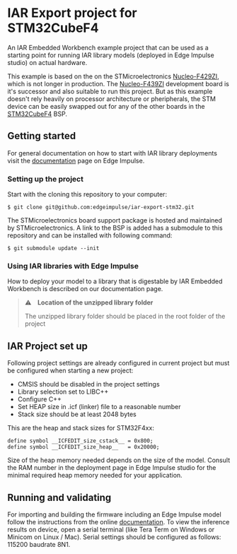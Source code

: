 # IAR Export project for STM32CubeF4

An IAR Embedded Workbench example project that can be used as a starting point for running IAR library models (deployed in Edge Impulse studio) on actual hardware.

This example is based on the on the STMicroelectronics [Nucleo-F429ZI](https://www.st.com/en/evaluation-tools/nucleo-f429zi.html), which is not longer in production. The [Nucleo-F439ZI](https://www.st.com/en/evaluation-tools/nucleo-f439zi.html) development board is it's successor and also suitable to run this project. But as this example doesn't rely heavily on processor architecture or pheripherals, the STM device can be easily swapped out for any of the other boards in the [STM32CubeF4](https://github.com/STMicroelectronics/STM32CubeF4) BSP.

## Getting started

For general documentation on how to start with IAR library deployments visit the [documentation](https://docs.edgeimpulse.com/docs/run-inference/iar-library) page on Edge Impulse.

### Setting up the project

Start with the cloning this repository to your computer:
```
$ git clone git@github.com:edgeimpulse/iar-export-stm32.git
```
The STMicroelectronics board support package is hosted and maintained by STMicroelectronics. A link to the BSP is added has a submodule to this repository and can be installed with following command:
```
$ git submodule update --init
```

### Using IAR libraries with Edge Impulse

How to deploy your model to a library that is digestable by IAR Embedded Workbench is described on our documentation page.

> ⚠️ **Location of the unzipped library folder**
>
> The unzipped library folder should be placed in the root folder of the project

## IAR Project set up

Following project settings are already configured in current project but must be configured when starting a new project:

- CMSIS should be disabled in the project settings
- Library selection set to LIBC++
- Configure C++
- Set HEAP size in .icf (linker) file to a reasonable number
- Stack size should be at least 2048 bytes

This are the heap and stack sizes for STM32F4xx:

```
define symbol __ICFEDIT_size_cstack__ = 0x800;
define symbol __ICFEDIT_size_heap__   = 0x20000;
```

Size of the heap memory needed depends on the size of the model. Consult the RAM number in the deployment page in Edge Impulse studio for the minimal required heap memory needed for your application.

## Running and validating

For importing and building the firmware including an Edge Impulse model follow the instructions from the online [documentation](https://docs.edgeimpulse.com/docs/run-inference/iar-library).
To view the inference results on device, open a serial terminal (like Tera Term on Windows or Minicom on Linux / Mac). Serial settings should be configured as follows: 115200 baudrate 8N1.